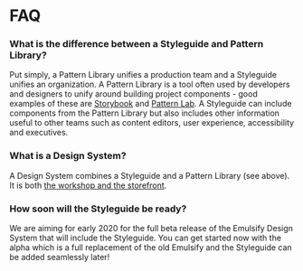 # FAQ

### What is the difference between a Styleguide and Pattern Library?

Put simply, a Pattern Library unifies a production team and a Styleguide unifies an organization. A Pattern Library is a tool often used by developers and designers to unify around building project components - good examples of these are [Storybook](https://storybook.js.org/) and [Pattern Lab](https://patternlab.io/). A Styleguide can include components from the Pattern Library but also includes other information useful to other teams such as content editors, user experience, accessibility and executives.

### What is a Design System?

A Design System combines a Styleguide and a Pattern Library \(see above\). It is both [the workshop and the storefront](https://bradfrost.com/blog/post/the-workshop-and-the-storefront/).

### How soon will the Styleguide be ready?

We are aiming for early 2020 for the full beta release of the Emulsify Design System that will include the Styleguide. You can get started now with the alpha which is a full replacement of the old Emulsify and the Styleguide can be added seamlessly later!

